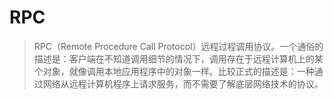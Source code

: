 # RPC

>  RPC（Remote Procedure Call Protocol）远程过程调用协议。一个通俗的描述是：客户端在不知道调用细节的情况下，调用存在于远程计算机上的某个对象，就像调用本地应用程序中的对象一样。比较正式的描述是：一种通过网络从远程计算机程序上请求服务，而不需要了解底层网络技术的协议。